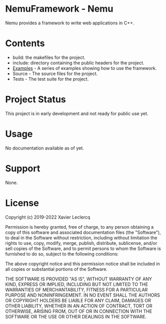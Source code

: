 # NemuFramework - Nemu

Nemu provides a framework to write web applications in C++.

# Contents

- build: the makefiles for the project.
- include: directory containing the public headers for the project.
- [Examples](https://github.com/NemuFramework/Nemu/tree/master/Examples) - A series of examples showing how to use the framework.
- Source - The source files for the project.
- Tests - The test suite for the project.

# Project Status

This project is in early development and not ready for public use yet. 

# Usage

No documentation available as of yet.

# Support

None.

# License

Copyright (c) 2019-2022 Xavier Leclercq

Permission is hereby granted, free of charge, to any person obtaining a
copy of this software and associated documentation files (the "Software"),
to deal in the Software without restriction, including without limitation
the rights to use, copy, modify, merge, publish, distribute, sublicense,
and/or sell copies of the Software, and to permit persons to whom the
Software is furnished to do so, subject to the following conditions:

The above copyright notice and this permission notice shall be included in
all copies or substantial portions of the Software.

THE SOFTWARE IS PROVIDED "AS IS", WITHOUT WARRANTY OF ANY KIND, EXPRESS OR
IMPLIED, INCLUDING BUT NOT LIMITED TO THE WARRANTIES OF MERCHANTABILITY,
FITNESS FOR A PARTICULAR PURPOSE AND NONINFRINGEMENT. IN NO EVENT SHALL
THE AUTHORS OR COPYRIGHT HOLDERS BE LIABLE FOR ANY CLAIM, DAMAGES OR OTHER
LIABILITY, WHETHER IN AN ACTION OF CONTRACT, TORT OR OTHERWISE, ARISING
FROM, OUT OF OR IN CONNECTION WITH THE SOFTWARE OR THE USE OR OTHER DEALINGS
IN THE SOFTWARE.
